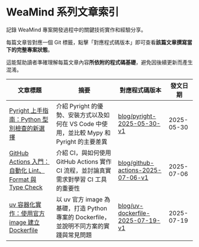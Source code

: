 # WeaMind 系列文章索引

記錄 WeaMind 專案開發過程中的關鍵技術實作和經驗分享。

每篇文章皆對應一個 Git 標籤，點擊「對應程式碼版本」即可查看**該篇文章撰寫當下的完整專案狀態**。

這能幫助讀者準確理解每篇文章內容**所依附的程式碼基礎**，避免因後續更新而產生混淆。

| 文章標題                                                                                          | 摘要                                                                                      | 對應程式碼版本                                                                                                 | 發文日期   |
| ------------------------------------------------------------------------------------------------- | ----------------------------------------------------------------------------------------- | -------------------------------------------------------------------------------------------------------------- | ---------- |
| [Pyright 上手指南：Python 型別檢查的新選擇](https://blog.kyomind.tw/pyright/)                     | 介紹 Pyright 的優勢、安裝方式以及如何在 VS Code 中使用，並比較 Mypy 和 Pyright 的主要差異 | [blog/pyright-2025-05-30-v1](https://github.com/kyomind/WeaMind/tree/blog/pyright-2025-05-30-v1)               | 2025-05-30 |
| [GitHub Actions 入門：自動化 Lint、Format 與 Type Check](https://blog.kyomind.tw/github-actions/) | 介紹 CI，與如何使用 GitHub Actions 實作 CI 流程，並討論真實需求對學習 CI 工具的重要性     | [blog/github-actions-2025-07-06-v1](https://github.com/kyomind/WeaMind/tree/blog/github-actions-2025-07-06-v1) | 2025-07-06 |
| [uv 容器化實作：使用官方 image 建立 Dockerfile](https://blog.kyomind.tw/uv-dockerfile/)           | 以 uv 官方 image 為基礎，打造 Python 專案的 Dockerfile，並說明不同方案的實踐與常見問題             | [blog/uv-dockerfile-2025-07-19-v1](https://github.com/kyomind/WeaMind/tree/blog/uv-dockerfile-2025-07-19-v1)   | 2025-07-19 |
